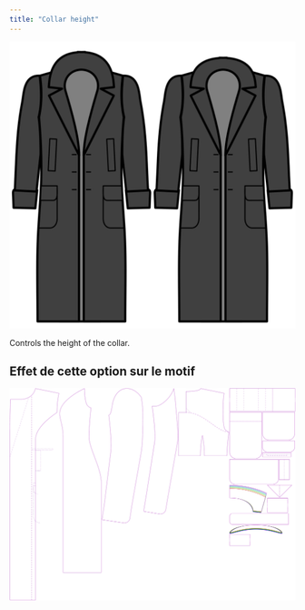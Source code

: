 ```yaml
---
title: "Collar height"
---
```


![Collar height](collarheight.svg)

Controls the height of the collar.

## Effet de cette option sur le motif

![Cette image montre l'effet de cette option en superposant plusieurs variantes qui ont une valeur différente pour cette option](carlita_collarheight_sample.svg "Effet de cette option sur le modèle")
